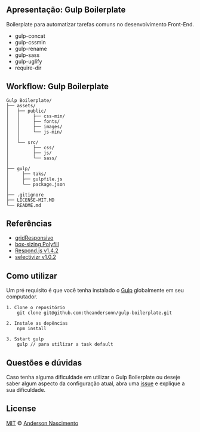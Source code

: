 ## Apresentação: Gulp Boilerplate
Boilerplate para automatizar tarefas comuns no desenvolvimento Front-End.

* gulp-concat
* gulp-cssmin
* gulp-rename
* gulp-sass
* gulp-uglify
* require-dir

## Workflow: Gulp Boilerplate
```
Gulp Boilerplate/
├── assets/
│   ├── public/
│   │     ├── css-min/
│   │     ├── fonts/
│   │     ├── images/
│   │     └── js-min/
│   │
│   └── src/
│         ├── css/
│         ├── js/
│         └── sass/
│
├── gulp/
│     ├── taks/
│     ├── gulpfile.js
│     └── package.json
│
├── .gitignore
├── LICENSE-MIT.MD
└── README.md
```

## Referências

* [gridResponsivo](https://github.com/juniorbdb/gridResponsivo)
* [box-sizing Polyfill](http://github.com/Schepp/box-sizing-polyfill)
* [Respond.js v1.4.2](https://github.com/scottjehl/Respond)
* [selectivizr v1.0.2](https://github.com/keithclark/selectivizr)

## Como utilizar
Um pré requisito é que você tenha instalado o [Gulp](http://gulpjs.com/) globalmente em seu computador.

```
1. Clone o repositório
    git clone git@github.com:theandersonn/gulp-boilerplate.git
```

```
2. Instale as depências
    npm install
```

```
3. Sstart gulp
    gulp // para utilizar a task default
```

## Questões e dúvidas
Caso tenha alguma dificuldade em utilizar o Gulp Boilerplate ou deseje saber algum aspecto da configuração atual, abra uma [issue](https://github.com/theandersonn/gulp-boilerplate/issues/new) e explique a sua dificuldade.

## License

[MIT](https://github.com/theandersonn/gulp-boilerplate/blob/master/LICENSE-MIT.md) © [Anderson Nascimento](https://github.com/theandersonn)
